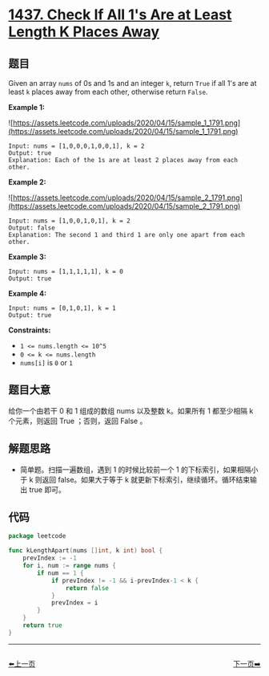 # [1437. Check If All 1's Are at Least Length K Places Away](https://leetcode.com/problems/check-if-all-1s-are-at-least-length-k-places-away/)


## 题目

Given an array `nums` of 0s and 1s and an integer `k`, return `True` if all 1's are at least `k` places away from each other, otherwise return `False`.

**Example 1:**

![https://assets.leetcode.com/uploads/2020/04/15/sample_1_1791.png](https://assets.leetcode.com/uploads/2020/04/15/sample_1_1791.png)

```
Input: nums = [1,0,0,0,1,0,0,1], k = 2
Output: true
Explanation: Each of the 1s are at least 2 places away from each other.
```

**Example 2:**

![https://assets.leetcode.com/uploads/2020/04/15/sample_2_1791.png](https://assets.leetcode.com/uploads/2020/04/15/sample_2_1791.png)

```
Input: nums = [1,0,0,1,0,1], k = 2
Output: false
Explanation: The second 1 and third 1 are only one apart from each other.
```

**Example 3:**

```
Input: nums = [1,1,1,1,1], k = 0
Output: true
```

**Example 4:**

```
Input: nums = [0,1,0,1], k = 1
Output: true
```

**Constraints:**

- `1 <= nums.length <= 10^5`
- `0 <= k <= nums.length`
- `nums[i]` is `0` or `1`

## 题目大意

给你一个由若干 0 和 1 组成的数组 nums 以及整数 k。如果所有 1 都至少相隔 k 个元素，则返回 True ；否则，返回 False 。

## 解题思路

- 简单题。扫描一遍数组，遇到 1 的时候比较前一个 1 的下标索引，如果相隔小于 k 则返回 false。如果大于等于 k 就更新下标索引，继续循环。循环结束输出 true 即可。

## 代码

```go
package leetcode

func kLengthApart(nums []int, k int) bool {
	prevIndex := -1
	for i, num := range nums {
		if num == 1 {
			if prevIndex != -1 && i-prevIndex-1 < k {
				return false
			}
			prevIndex = i
		}
	}
	return true
}
```


----------------------------------------------
<div style="display: flex;justify-content: space-between;align-items: center;">
<p><a href="https://books.halfrost.com/leetcode/ChapterFour/1300~1399/1389.Create-Target-Array-in-the-Given-Order/">⬅️上一页</a></p>
<p><a href="https://books.halfrost.com/leetcode/ChapterFour/1400~1499/1439.Find-the-Kth-Smallest-Sum-of-a-Matrix-With-Sorted-Rows/">下一页➡️</a></p>
</div>
